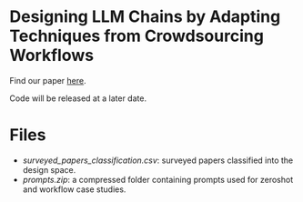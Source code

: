 # Designing LLM Chains by Adapting Techniques from Crowdsourcing Workflows

Find our paper [here]().

Code will be released at a later date.

# Files
- *surveyed_papers_classification.csv*: surveyed papers classified into the design space. 
- *prompts.zip*: a compressed folder containing prompts used for zeroshot and workflow case studies.
